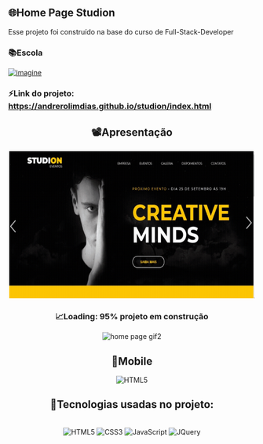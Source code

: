 ## 🌐Home Page Studion

Esse projeto foi construído na base do curso de Full-Stack-Developer 

### 📚Escola 

<a href="#"><img alt="imagine" src="https://img.shields.io/badge/Imagine School-F15B2A.svg?logo=Pluralsight&logoColor=white"></a>

### ⚡Link do projeto: https://andrerolimdias.github.io/studion/index.html

<div align="center">

## 📽️Apresentação

<img  alt="home page gif" height="300" width="500" src="https://github.com/AndreRolimDias/studion/blob/master/home%20page%20gif.gif">

### 📈Loading: 95% projeto em construção 
 
<img  alt="home page gif2" height="300" width="500" src="https://github.com/AndreRolimDias/studion/blob/master/home%20page%20gif2.gif">


## 📱Mobile

<img alt='HTML5' height="450" width="200" src='https://github.com/AndreRolimDias/studion/blob/master/_design/mobile.gif'>

## 🚀Tecnologias usadas no projeto:

<div style="display: inline_block"><br/>

<img alt='HTML5' height="30" width="80" src='https://img.shields.io/badge/HTML5-E34F26.svg?logo=html5&logoColor=white'>

<img alt='CSS3' height="30" width="80" src='https://img.shields.io/badge/CSS3-005FED.svg?logo=css3&logoColor=white'>

<img alt='JavaScript' height="30" width="90" src='https://img.shields.io/badge/JavaScript-F7DF1E.svg?logo=javascript&logoColor=black'>

<img alt='JQuery' height="30" width="80" src='https://img.shields.io/badge/jQuery-0769AD.svg?logo=jquery&logoColor=white'>

</div>




